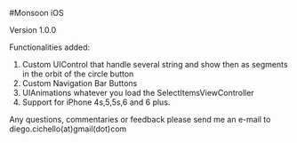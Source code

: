 #Monsoon iOS

Version 1.0.0

Functionalities added:

1. Custom UIControl that handle several string and show then as segments in the orbit of the circle button
2. Custom Navigation Bar Buttons
3. UIAnimations whatever you load the SelectItemsViewController
4. Support for iPhone 4s,5,5s,6 and 6 plus.


Any questions, commentaries or feedback please send me an e-mail to diego.cichello(at)gmail(dot)com

